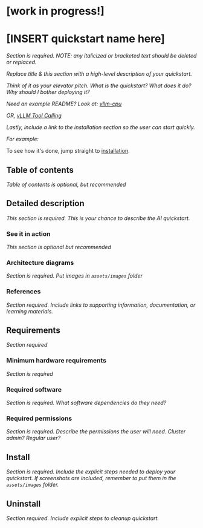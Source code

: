 # [work in progress!]

# [INSERT quickstart name here]

*Section is required. NOTE: any italicized or bracketed text should be deleted
or replaced.*  

*Replace title & this section with a high-level description
of your quickstart.* 

*Think of it as your elevator pitch. What is the quickstart? What does it do? Why
should I bother deploying it?*

*Need an example README? Look at:
[vllm-cpu](https://github.com/rh-ai-quickstart/llm-cpu-serving)*

*OR, [vLLM Tool Calling](https://github.com/rh-ai-quickstart/vllm-tool-calling)*

*Lastly, include a link to the installation section so the user can start quickly.*

*For example:* 

To see how it's done, jump straight to [installation](#install). 

## Table of contents

*Table of contents is optional, but recommended*

## Detailed description
*This section is required. This is your chance to describe the AI quickstart.*

### See it in action 

*This section is optional but recommended*

### Architecture diagrams

*Section is required. Put images in `assets/images` folder* 

### References 

*Section required. Include links to supporting information, documentation, or
learning materials.*

## Requirements

*Section required* 

### Minimum hardware requirements 

*Section is required* 

### Required software 

*Section is required. What software dependencies do they need?* 

### Required permissions

*Section is required. Describe the permissions the user will need. Cluster
admin? Regular user?*

## Install

*Section is required. Include the explicit steps needed to deploy your
quickstart. If screenshots are included, remember to put them in the
`assets/images` folder.*

## Uninstall 

*Section required. Include explicit steps to cleanup quickstart.*
